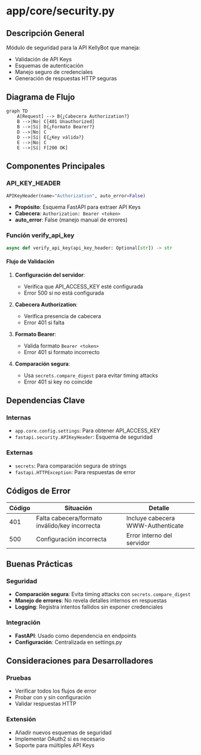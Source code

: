 # app/core/security.py

## Descripción General
Módulo de seguridad para la API KellyBot que maneja:

- Validación de API Keys
- Esquemas de autenticación
- Manejo seguro de credenciales
- Generación de respuestas HTTP seguras

## Diagrama de Flujo
```mermaid
graph TD
    A[Request] --> B{¿Cabecera Authorization?}
    B -->|No| C[401 Unauthorized]
    B -->|Sí| D{¿Formato Bearer?}
    D -->|No| C
    D -->|Sí| E{¿Key válida?}
    E -->|No| C
    E -->|Sí| F[200 OK]
```

## Componentes Principales

### API_KEY_HEADER
```python
APIKeyHeader(name="Authorization", auto_error=False)
```
- **Propósito**: Esquema FastAPI para extraer API Keys
- **Cabecera**: `Authorization: Bearer <token>`
- **auto_error**: False (manejo manual de errores)

### Función verify_api_key
```python
async def verify_api_key(api_key_header: Optional[str]) -> str
```

#### Flujo de Validación
1. **Configuración del servidor**:
   - Verifica que API_ACCESS_KEY esté configurada
   - Error 500 si no está configurada

2. **Cabecera Authorization**:
   - Verifica presencia de cabecera
   - Error 401 si falta

3. **Formato Bearer**:
   - Valida formato `Bearer <token>`
   - Error 401 si formato incorrecto

4. **Comparación segura**:
   - Usa `secrets.compare_digest` para evitar timing attacks
   - Error 401 si key no coincide

## Dependencias Clave

### Internas
- `app.core.config.settings`: Para obtener API_ACCESS_KEY
- `fastapi.security.APIKeyHeader`: Esquema de seguridad

### Externas
- `secrets`: Para comparación segura de strings
- `fastapi.HTTPException`: Para respuestas de error

## Códigos de Error

| Código | Situación | Detalle |
|--------|-----------|---------|
| 401 | Falta cabecera/formato inválido/key incorrecta | Incluye cabecera WWW-Authenticate |
| 500 | Configuración incorrecta | Error interno del servidor |

## Buenas Prácticas

### Seguridad
- **Comparación segura**: Evita timing attacks con `secrets.compare_digest`
- **Manejo de errores**: No revela detalles internos en respuestas
- **Logging**: Registra intentos fallidos sin exponer credenciales

### Integración
- **FastAPI**: Usado como dependencia en endpoints
- **Configuración**: Centralizada en settings.py

## Consideraciones para Desarrolladores

### Pruebas
- Verificar todos los flujos de error
- Probar con y sin configuración
- Validar respuestas HTTP

### Extensión
- Añadir nuevos esquemas de seguridad
- Implementar OAuth2 si es necesario
- Soporte para múltiples API Keys